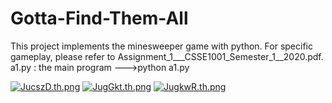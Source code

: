 # Gotta-Find-Them-All
This project implements the minesweeper game with python. For specific gameplay, please refer to Assignment_1___CSSE1001_Semester_1__2020.pdf.
a1.py : the main program   --->python a1.py

[![JucszD.th.png](https://s1.ax1x.com/2020/04/19/JucszD.th.png)](https://imgchr.com/i/JucszD)
[![JugGkt.th.png](https://s1.ax1x.com/2020/04/19/JugGkt.th.png)](https://imgchr.com/i/JugGkt)
[![JugkwR.th.png](https://s1.ax1x.com/2020/04/19/JugkwR.th.png)](https://imgchr.com/i/JugkwR)

